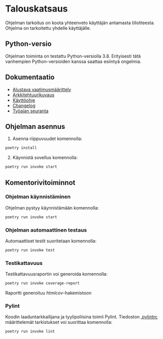 # Talouskatsaus

Ohjelman tarkoitus on koota yhteenveto käyttäjän antamasta tiliotteesta. Ohjelma on tarkoitettu yhdelle käyttäjälle.

## Python-versio

Ohjelman toiminta on testattu Python-versiolla 3.8. Erityisesti tätä vanhempien Python-versioiden kanssa saattaa
esiintyä ongelmia. 

## Dokumentaatio

- [Alustava vaatimusmäärittely](./dokumentaatio/vaatimusmaarittely.md)
- [Arkkitehtuurikuvaus](./dokumentaatio/arkkitehtuuri.md)
- [Käyttöohje](./dokumentaatio/kayttoohje.md)
- [Changelog](./dokumentaatio/changelog.md)
- [Työajan seuranta](./dokumentaatio/tuntikirjanpito.md)

## Ohjelman asennus

1. Asenna riippuvuudet komennolla:

```bash
poetry install
```

2. Käynnistä sovellus komennolla:

```bash
poetry run invoke start
```

## Komentorivitoiminnot

### Ohjelman käynnistäminen

Ohjelman pystyy käynnistämään komennolla:

```bash
poetry run invoke start
```

### Ohjelman automaattinen testaus

Automaattiset testit suoritetaan komennolla:

```bash
poetry run invoke test
```

### Testikattavuus

Testikattavuusraportin voi generoida komennolla:

```bash
poetry run invoke coverage-report
```

Raportti generoituu _htmlcov_-hakemistoon

### Pylint

Koodin laaduntarkkailijana ja tyylipoliisina toimii Pylint. Tiedoston [.pylintrc](./.pylintrc) määrittelemät 
tarkistukset voi suorittaa komennolla:

```bash
poetry run invoke lint
```
